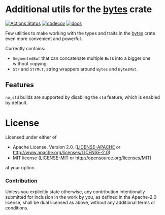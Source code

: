 # Additional utils for the [bytes] crate

[![Actions Status](https://github.com/vorner/bytes-utils/workflows/test/badge.svg)](https://github.com/vorner/bytes-utils/actions)
[![codecov](https://codecov.io/gh/vorner/bytes-utils/branch/main/graph/badge.svg?token=GKITN8ZOE1)](https://codecov.io/gh/vorner/bytes-utils)
[![docs](https://docs.rs/bytes-utils/badge.svg)](https://docs.rs/bytes-utils)

Few utilities to make working with the types and traits in the [bytes] crate
even more convenient and powerful.

Currently contains:

* `SegmentedBuf` that can concatenate multiple `Buf`s into a bigger one without
  copying.
* `Str` and `StrMut`, string wrappers around `Bytes` and `BytesMut`.

## Features

`no_std` builds are supported by disabling the `std` feature, which is enabled by default.

# License

Licensed under either of

 * Apache License, Version 2.0, ([LICENSE-APACHE](LICENSE-APACHE) or http://www.apache.org/licenses/LICENSE-2.0)
 * MIT license ([LICENSE-MIT](LICENSE-MIT) or http://opensource.org/licenses/MIT)

at your option.

### Contribution

Unless you explicitly state otherwise, any contribution intentionally
submitted for inclusion in the work by you, as defined in the Apache-2.0
license, shall be dual licensed as above, without any additional terms
or conditions.

[bytes]: https://docs.rs/bytes
